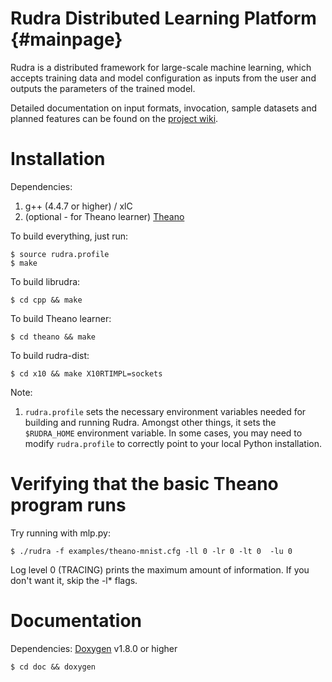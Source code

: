 # Rudra Distributed Learning Platform                         {#mainpage}

Rudra is a distributed framework for large-scale machine learning, which accepts training data and model configuration as inputs from the user and outputs the parameters of the trained model.

Detailed documentation on input formats, invocation, sample datasets and planned features can be found on the [project wiki](https://github.com/saraswat/rudra-dist/wiki).

# Installation

Dependencies:

1. g++ (4.4.7 or higher) / xlC
2. (optional - for Theano learner) [Theano](http://deeplearning.net/software/theano/)

To build everything, just run:

    $ source rudra.profile
    $ make

To build librudra:

    $ cd cpp && make

To build Theano learner:

    $ cd theano && make

To build rudra-dist:

    $ cd x10 && make X10RTIMPL=sockets

Note:

1. `rudra.profile` sets the necessary environment variables needed for building and running Rudra. Amongst other things, it sets the `$RUDRA_HOME` environment variable. In some cases, you may need to modify `rudra.profile` to correctly point to your local Python installation. 

# Verifying that the basic Theano program runs

Try running with mlp.py:

    $ ./rudra -f examples/theano-mnist.cfg -ll 0 -lr 0 -lt 0  -lu 0 

Log level 0 (TRACING) prints the maximum amount of information. If you don't want it, skip the -l* flags.

# Documentation

Dependencies: [Doxygen](http://www.stack.nl/~dimitri/doxygen/) v1.8.0 or higher

    $ cd doc && doxygen
